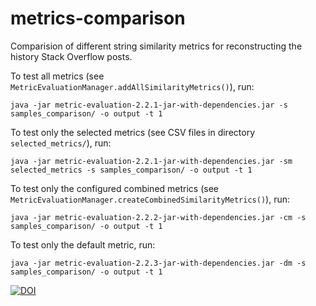 # metrics-comparison
Comparision of different string similarity metrics for reconstructing the history Stack Overflow posts.

To test all metrics (see `MetricEvaluationManager.addAllSimilarityMetrics()`), run:
 
    java -jar metric-evaluation-2.2.1-jar-with-dependencies.jar -s samples_comparison/ -o output -t 1

To test only the selected metrics (see CSV files in directory `selected_metrics/`), run:

    java -jar metric-evaluation-2.2.1-jar-with-dependencies.jar -sm selected_metrics -s samples_comparison/ -o output -t 1

To test only the configured combined metrics (see `MetricEvaluationManager.createCombinedSimilarityMetrics()`), run:

    java -jar metric-evaluation-2.2.2-jar-with-dependencies.jar -cm -s samples_comparison/ -o output -t 1

To test only the default metric, run:

    java -jar metric-evaluation-2.2.3-jar-with-dependencies.jar -dm -s samples_comparison/ -o output -t 1

[![DOI](https://zenodo.org/badge/103541441.svg)](https://zenodo.org/badge/latestdoi/103541441)
